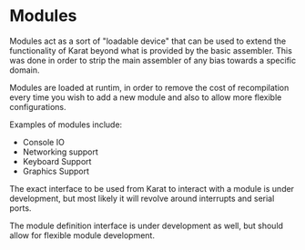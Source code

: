# Modules

Modules act as a sort of "loadable device" that can be used
to extend the functionality of Karat beyond what is provided
by the basic assembler. This was done in order to strip the 
main assembler of any bias towards a specific domain.


Modules are loaded at runtim, in order to remove the cost of
recompilation every time you wish to add a new module and also
to allow more flexible configurations.


Examples of modules include:
- Console IO
- Networking support
- Keyboard Support
- Graphics Support


The exact interface to be used from Karat to interact with
a module is under development, but most likely it will 
revolve around interrupts and serial ports.


The module definition interface is under development as 
well, but should allow for flexible module development.
